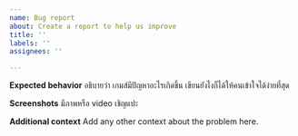 ```yaml
---
name: Bug report
about: Create a report to help us improve
title: ''
labels: ''
assignees: ''

---
```


**Expected behavior**
อธิบายว่า เกมส์มีปัญหาอะไรเกิดขึ้น เขียนยังไงก็ได้ให้คนเข้าใจได้ง่ายที่สุด

**Screenshots**
มีภาพหรือ video เชิญแปะ

**Additional context**
Add any other context about the problem here.
